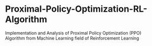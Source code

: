 # Proximal-Policy-Optimization-RL-Algorithm
 Implementation and Analysis of Proximal Policy Optimization (PPO) Algorithm from Machine Learning field of Reinforcement Learning
